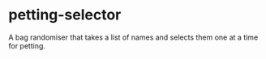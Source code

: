 # petting-selector
  A bag randomiser that takes a list of names and selects them one at a time for petting.
